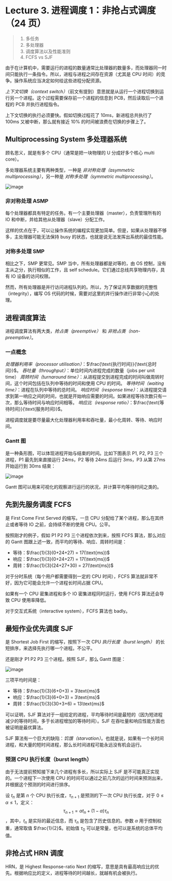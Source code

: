 # Lecture 3. 进程调度 1：非抢占式调度（24 页）

> 1. 多任务
> 2. 多处理器
> 3. 调度算法以及性能准则
> 4. FCFS vs SJF

由于在计算机中，需要运行的进程的数量通常比处理器的数量多，而处理器同一时间只能执行一条指令。所以，进程与进程之间存在资源（尤其是 CPU 时间）的竞争。操作系统应当决定如何给这些进程分配资源。

*上下文切换（context switch）*（前文有提到）意思就是从运行一个进程切换到运行另一个进程。这个过程需要保存前一个进程的信息到 PCB，然后读取后一个进程的 PCB 并执行进程指令。

上下文切换的执行必须要快。假如切换过程花了 10ms，新进程总共执行了 100ms 又被中断，那么就有接近 10% 的时间被浪费在切换的步骤上了。

## Multiprocessing System 多处理器系统

顾名思义，就是有多个 CPU（通常是把一块物理的 U 分成好多个核心 multi core）。

多处理器系统主要有两种类型，一种是 *非对称处理（asymmetric multiprocessing）*，另一种是 *对称多处理（symmetric multiprocessing）*。

![image](https://s2.loli.net/2023/03/24/u3Xp9SVvZLozCcU.png)

### 非对称处理 ASMP

每个处理器都具有特定的任务。有一个主要处理器（master），负责管理所有的 IO 和中断，并给其他从处理器（slave）分配工作。

这样的优点在于，可以让操作系统的编程实现更加简单。但是，如果从处理器不够多，主处理器可能无法保持 busy 的状态，也就是说无法发挥出系统的最佳性能。

### 对称多处理 SMP

相比之下，SMP 更常见。SMP 当中，所有处理器都是对等的，由 OS 控制，没有主从之分，执行相似的工作，且 self schedule。它们通过总线共享物理内存，具有 IO 设备的访问权限。

然而，所有处理器是并行访问进程队列的。所以，为了保证共享数据的完整性（integrity），编写 OS 代码的时候，需要对这里的并行操作进行非常小心的处理。

## 进程调度算法

进程调度算法有两大类，*抢占类（preemptive）* 和 *非抢占类（non-preemptive）*。

### 一点概念

*处理器利用率（processor utilisation）*：$\frac{\text{执行时间}}{\text{总时间}}$。
*吞吐量（throughput）*：单位时间内进程完成的数量（jobs per unit time）
*周转时间（turnaround time）*：从进程提交到进程完成的时间叫做周转时间，这个时间包括在队列中等待的时间和使用 CPU 的时间。
*等待时间（waiting time）*：进程在队列中等待的总时间。
*响应时间（response time）*：从进程提交请求到第一响应之间的时间，也就是开始响应需要的时间。如果进程等待次数只有一次，那么等待时间与响应时间相等。
*响应比（response ratio）*：$\frac{\text{等待时间}}{\text{服务时间}}$。

进程调度就是要尽量最大化处理器利用率和吞吐量，最小化周转、等待、响应时间。

### Gantt 图

是一种条形图，可以体现进程开始与结束的时间。比如下图表示 P1, P2, P3 三个进程，P1 最先到来直接运行 24ms，P2 等待 24ms 后运行 3ms，P3 从第 27ms 开始运行到 30ms 结束：

![image](https://s2.loli.net/2023/03/25/kp6xIB4SH1hVZKa.png)

Gantt 图可以用来可视化的观察进行运行的状况，并计算平均等待时间之类的。

## 先到先服务调度 FCFS

是 First Come First Served 的缩写。一旦 CPU 分配给了某个进程，那么在其终止或者等待 IO 之前，会持续不断的使用 CPU。公平。

按照刚才的例子，假如 P1 P2 P3 三个进程依次到来，按照 FCFS 算法，那么对应的 Gantt 图跟上述一致，而平均的等待、响应、周转时间是：

*   等待：$\frac{1}{3}(0+24+27) = 17(\text{ms})$
*   响应：$\frac{1}{3}(0+24+27) = 17(\text{ms})$
*   周转：$\frac{1}{3}(24+27+30) = 27(\text{ms})$

对于分时系统（每个用户都需要得到一定的 CPU 时间），FCFS 算法就非常不好，因为它可能会允许一个进程长时间占据 CPU。

如果有一个 CPU 密集进程和多个 IO 密集进程同时运行，使用 FCFS 算法还会导致 CPU 使用率降低。

对于交互式系统（interactive system），FCFS 算法也 badly。

## 最短作业优先调度 SJF

是 Shortest Job First 的缩写，按照下一次 CPU *执行长度（burst length）* 的长短排序，来选择先执行哪一个进程。不公平。

还是刚才 P1 P2 P3 三个进程。按照 SJF，那么 Gantt 图是：

![image](https://s2.loli.net/2023/03/26/MdwAJCsanDVzKuS.png)

三项平均时间是：

*   等待：$\frac{1}{3}(6+0+3) = 3\text{ms}$
*   响应：$\frac{1}{3}(6+0+3) = 3\text{ms}$
*   周转：$\frac{1}{3}(30+3+6) = 13\text{ms}$

可以证明，SJF 算法对于一组给定的进程，平均等待时间是最短的（因为短进程减少的等待时间，多于长进程增加的等待时间）。SJF 在吞吐量和响应性能方面也被证明是最优算法。

SJF 算法有一个巨大的缺陷：*饥饿（starvation）*。也就是说，如果有一个长时间进程，和大量的短时间进程，那么长时间进程可能永远没有机会运行。

### 预测 CPU 执行长度（burst length）

由于无法提前预知接下来几个进程有多长，所以实际上 SJF 是不可能真正实现的。一个进程下一次使用 CPU 的时间可以通过之前几次的运行时间来预测出来，并根据这个预测的时间进行排序。

设 $t_n$ 是第 $n$ 个 CPU 执行长度，$\tau_{n+1}$ 是预测的下一次 CPU 执行长度，对于 $0 \leq \alpha \leq 1$，定义：$$\tau_{n+1} = \alpha t_n + (1-\alpha)\tau_n$$，其中，$t_n$ 是实际的最近信息，而 $\tau_n$ 是包含了历史信息的。参数 $\alpha$ 用于控制权重，通常取值 $\frac{1}{2}$。初始值 $\tau_0$ 可以是常量，也可以是系统的总体平均值。

## 非抢占式 HRN 调度

HRN，是 Highest Response-ratio Next 的缩写，意思是具有最高响应比的优先。根据响应比的定义，进程等待的时间越长，就越有机会被执行。
